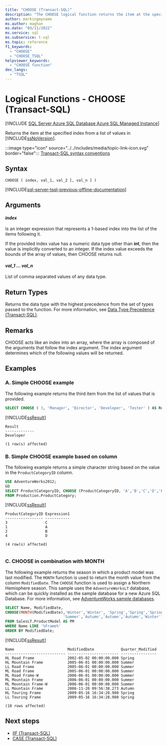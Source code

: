 ```yaml
---
title: "CHOOSE (Transact-SQL)"
description: "The CHOOSE logical function returns the item at the specified index from a list of values."
author: markingmyname
ms.author: maghan
ms.date: "03/11/2022"
ms.service: sql
ms.subservice: t-sql
ms.topic: reference
f1_keywords:
  - "CHOOSE"
  - "CHOOSE_TSQL"
helpviewer_keywords:
  - "CHOOSE function"
dev_langs:
  - "TSQL"
---
```

# Logical Functions - CHOOSE (Transact-SQL)
[!INCLUDE [SQL Server Azure SQL Database Azure SQL Managed Instance](../../includes/applies-to-version/sql-asdb-asdbmi.md)]

  Returns the item at the specified index from a list of values in [!INCLUDE[ssNoVersion](../../includes/ssnoversion-md.md)].  
  
 :::image type="icon" source="../../includes/media/topic-link-icon.svg" border="false"::: [Transact-SQL syntax conventions](../../t-sql/language-elements/transact-sql-syntax-conventions-transact-sql.md)  
  
## Syntax  
  
```syntaxsql
CHOOSE ( index, val_1, val_2 [, val_n ] )  
```  
  
[!INCLUDE[sql-server-tsql-previous-offline-documentation](../../includes/sql-server-tsql-previous-offline-documentation.md)]

## Arguments

#### *index*  
 Is an integer expression that represents a 1-based index into the list of the items following it.  
  
 If the provided index value has a numeric data type other than **int**, then the value is implicitly converted to an integer. If the index value exceeds the bounds of the array of values, then CHOOSE returns null.  
  
#### *val_1 ... val_n*  
 List of comma separated values of any data type.  
  
## Return Types  
 Returns the data type with the highest precedence from the set of types passed to the function. For more information, see [Data Type Precedence &#40;Transact-SQL&#41;](../../t-sql/data-types/data-type-precedence-transact-sql.md).  
  
## Remarks  
 CHOOSE acts like an index into an array, where the array is composed of the arguments that follow the index argument. The index argument determines which of the following values will be returned.  
  
## Examples  

### A. Simple CHOOSE example

 The following example returns the third item from the list of values that is provided.  
 
```sql 
SELECT CHOOSE ( 3, 'Manager', 'Director', 'Developer', 'Tester' ) AS Result;  
```  
  
 [!INCLUDE[ssResult](../../includes/ssresult-md.md)]  
  
```  
Result  
-------------  
Developer  
  
(1 row(s) affected)  
```  

### B. Simple CHOOSE example based on column

 The following example returns a simple character string based on the value in the `ProductCategoryID` column.  
  
```sql  
USE AdventureWorks2012;  
GO  
SELECT ProductCategoryID, CHOOSE (ProductCategoryID, 'A','B','C','D','E') AS Expression1  
FROM Production.ProductCategory;  
```  
  
 [!INCLUDE[ssResult](../../includes/ssresult-md.md)]  
  
```  
ProductCategoryID Expression1  
----------------- -----------  
3                 C  
1                 A  
2                 B  
4                 D  
  
(4 row(s) affected)  
  
```  

### C. CHOOSE in combination with MONTH
  
 The following example returns the season in which a product model was last modified. The `MONTH` function is used to return the month value from the column `ModifiedDate`. The `CHOOSE` function is used to assign a Northern Hemisphere season. This sample uses the `AdventureWorksLT` database, which can be quickly installed as the sample database for a new Azure SQL Database. For more information, see [AdventureWorks sample databases](../../samples/adventureworks-install-configure.md#deploy-to-azure-sql-database).
  
```sql  
SELECT Name, ModifiedDate, 
CHOOSE(MONTH(ModifiedDate),'Winter','Winter', 'Spring','Spring','Spring','Summer','Summer',   
                          'Summer','Autumn','Autumn','Autumn','Winter') AS Quarter_Modified
FROM SalesLT.ProductModel AS PM
WHERE Name LIKE '%Frame%'
ORDER BY ModifiedDate;  
```  
  
 [!INCLUDE[ssResult](../../includes/ssresult-md.md)]  
  
```  
Name                        ModifiedDate            Quarter_Modified
--------------------------- ----------------------- ----------------
HL Road Frame               2002-05-02 00:00:00.000 Spring
HL Mountain Frame           2005-06-01 00:00:00.000 Summer
LL Road Frame               2005-06-01 00:00:00.000 Summer
ML Road Frame               2005-06-01 00:00:00.000 Summer
ML Road Frame-W             2006-06-01 00:00:00.000 Summer
ML Mountain Frame           2006-06-01 00:00:00.000 Summer
ML Mountain Frame-W         2006-06-01 00:00:00.000 Summer
LL Mountain Frame           2006-11-20 09:56:38.273 Autumn
HL Touring Frame            2009-05-16 16:34:28.980 Spring
LL Touring Frame            2009-05-16 16:34:28.980 Spring

(10 rows affected)
```  
  
## Next steps

- [IIF &#40;Transact-SQL&#41;](../../t-sql/functions/logical-functions-iif-transact-sql.md)  
- [CASE &#40;Transact-SQL&#41;](../../t-sql/language-elements/case-transact-sql.md)
